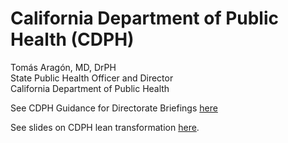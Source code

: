 # California Department of Public Health (CDPH)

Tomás Aragón, MD, DrPH  
State Public Health Officer and Director  
California Department of Public Health


See CDPH Guidance for Directorate Briefings [here](https://github.com/DrTomasAragon/cdph/blob/main/CDPH_Directorate_Briefings_Guidance_v20229999)

See slides on CDPH lean transformation [here](https://github.com/DrTomasAragon/cdph/blob/main/20229999_CDPH_Lean_Transformation_GEN.pdf).
